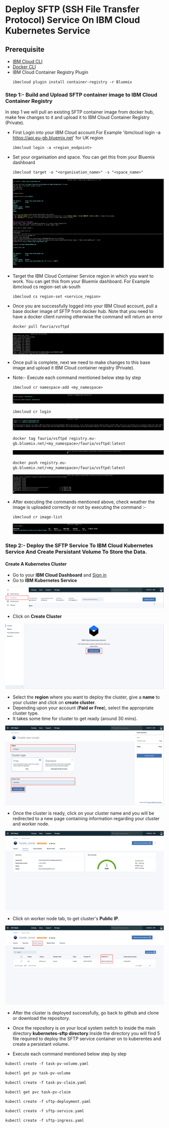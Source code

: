 # Deploy SFTP (SSH File Transfer Protocol) Service On IBM Cloud Kubernetes Service

## Prerequisite

- [IBM Cloud CLI](https://console.bluemix.net/docs/cli/reference/bluemix_cli/get_started.html#getting-started)
- [Docker CLI](https://docs.docker.com/install/)
- IBM Cloud Container Registry Plugin  
  ```
  ibmcloud plugin install container-registry -r Bluemix
  ```
### Step 1:- Build and Upload SFTP container image to IBM Cloud Container Registry

In step 1 we will pull an existing SFTP container image from docker hub, make few changes to it and upload it to IBM Cloud Container Registry (Private).

- First Login into your IBM Cloud account.For Example 'ibmcloud login -a https://api.eu-gb.bluemix.net' for UK region
  ```
  ibmcloud login -a <region_endpoint>
  ```

- Set your organisation and space. You can get this from your Bluemix dashboard
  ```
  ibmcloud target -o "<organisation_name>" -s "<space_name>"
  ```
  ![alt text](images/image1.png)

- Target the IBM Cloud Container Service region in which you want to work. You can get this from your Bluemix dashboard. For Example ibmcloud cs region-set uk-south
  ```
  ibmcloud cs region-set <service_region>
  ```
  
- Once you are successfully logged into your IBM Cloud account, pull a base docker image of SFTP from docker hub.
Note that you need to have a docker client running otherwise the command will return an error

  ```
  docker pull fauria/vsftpd
  ```

  ![alt text](images/image3.png)

- Once pull is complete, next we need to make changes to this base image and upload it IBM Cloud container registry (Private).

- Note:- Execute each command mentioned below step by step

  ```
  ibmcloud cr namespace-add <my_namespace>
  ```

  ![alt text](images/image2.png)

  ```
  ibmcloud cr login
  ```

  ![alt text](images/image4.png)

  ```
  docker tag fauria/vsftpd registry.eu-gb.bluemix.net/<my_namespace>/fauria/vsftpd:latest
  ```
    ![alt text](images/image5.png)

  ```
  docker push registry.eu-gb.bluemix.net/<my_namespace>/fauria/vsftpd:latest
  ```

  ![alt text](images/image6.png)

- After executing the commands mentioned above, check weather the image is uploaded correctly or not by executing the command :-
  ```
  ibmcloud cr image-list
  ```
  ![alt text](images/image7.png)

### Step 2:- Deploy the SFTP Service To IBM Cloud Kubernetes Service And Create Persistant Volume To Store the Data.

#### Create A Kubernetes Cluster

- Go to your **IBM Cloud Dashboard** and [Sign in](https://console.bluemix.net/dashboard/apps/)
- Go to **IBM Kubernetes Service**

![alt text](images/image8.png)

- Click on **Create Cluster**

![alt text](images/image9.png)

- Select the **region** where you want to deploy the cluster, give a **name** to your cluster and click on **create cluster**.
- Depending upon your account (**Paid or Free**), select the appropriate cluster type.
- It takes some time for cluster to get ready (around 30 mins).

![alt text](images/image10.png)

- Once the cluster is ready, click on your cluster name and you will be redirected to a new page containing information regarding your cluster and worker node.

![alt text](images/image11.png)

- Click on worker node tab, to get cluster's **Public IP**.

![alt text](images/image12.png)

- After the cluster is deployed successfully, go back to github and clone or download the repository.

- Once the repository is on your local system switch to inside the main directory **kubernetes-sftp directory**.Inside the directory you will find 5 file required to deploy the SFTP service container on to kuberentes and create a persistant volume.

- Execute each command mentioned below step by step

```
kubectl create -f task-pv-volume.yaml
```

```
kubectl get pv task-pv-volume
```

```
kubectl create -f task-pv-claim.yaml
```

```
kubectl get pvc task-pv-claim
```

```
kubectl create -f sftp-deployment.yaml
```

```
kubectl create -f sftp-service.yaml
```

```
kubectl create -f sftp-ingress.yaml
```
